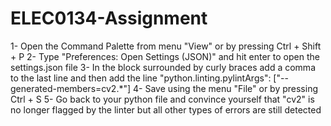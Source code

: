 # ELEC0134-Assignment

1- Open the Command Palette from menu "View" or by pressing Ctrl + Shift + P
2- Type "Preferences: Open Settings (JSON)" and hit enter to open the settings.json file
3- In the block surrounded by curly braces add a comma to the last line and then add the line "python.linting.pylintArgs": ["--generated-members=cv2.*"]
4- Save using the menu "File" or by pressing Ctrl + S
5- Go back to your python file and convince yourself that "cv2" is no longer flagged by the linter but all other types of errors are still detected